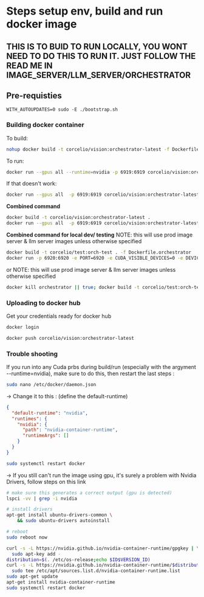 
# Steps setup env, build and run docker image

## THIS IS TO BUID TO RUN LOCALLY, YOU WONT NEED TO DO THIS TO RUN IT. JUST FOLLOW THE READ ME IN IMAGE_SERVER/LLM_SERVER/ORCHESTRATOR

## Pre-requisties
`WITH_AUTOUPDATES=0 sudo -E ./bootstrap.sh`

### Building docker container

To build:
```bash
nohup docker build -t corcelio/vision:orchestrator-latest -f Dockerfile.orchestrator . > build.log 2>&1 &
```

To run:
```bash
docker run --gpus all --runtime=nvidia -p 6919:6919 corcelio/vision:orchestrator-latest
```

If that doesn't work:
```bash
docker run --gpus all  -p 6919:6919 corcelio/vision:orchestrator-latest
```


**Combined command**
```bash
docker build -t corcelio/vision:orchestrator-latest .
docker run --gpus all  -p 6919:6919 corcelio/vision:orchestrator-latest
```

**Combined command for local dev/ testing**
NOTE: this will use prod image server & llm server images unless otherwise specified
```bash
docker build -t corcelio/test:orch-test . -f Dockerfile.orchestrator
docker run -p 6920:6920 -e PORT=6920 -e CUDA_VISIBLE_DEVICES=0 -e DEVICE=0 --gpus '"device=0"' --runtime=nvidia corcelio/test:orch-test
```
or
NOTE: this will use prod image server & llm server images unless otherwise specified
```bash
docker kill orchestrator || true; docker build -t corcelio/test:orch-test . -f Dockerfile.orchestrator; ./launch_orchestrator.sh --orchestrator-image corcelio/test:orch-test --dont-refresh-local-images
```


### Uploading to docker hub
Get your credentials ready for docker hub
```bash
docker login
```

```bash
docker push corcelio/vision:orchestrator-latest
```


### Trouble shooting
If you run into any Cuda prbs during build/run (especially with the argyment --runtime=nvidia), make sure to do this, then restart the last steps :
```bash
sudo nano /etc/docker/daemon.json
```

-> Change it to this : (define the default-runtime)
```json
{
  "default-runtime": "nvidia",
  "runtimes": {
    "nvidia": {
      "path": "nvidia-container-runtime",
      "runtimeArgs": []
    }
  }
}
```

```bash
sudo systemctl restart docker
```

-> If you still can't run the image using gpu, it's surely a problem with Nvidia Drivers, follow steps on this link
```bash
# make sure this generates a correct output (gpu is detected)
lspci -vv | grep -i nvidia

# install drivers
apt-get install ubuntu-drivers-common \
	&& sudo ubuntu-drivers autoinstall

# reboot
sudo reboot now

curl -s -L https://nvidia.github.io/nvidia-container-runtime/gpgkey | \
  sudo apt-key add -
distribution=$(. /etc/os-release;echo $ID$VERSION_ID)
curl -s -L https://nvidia.github.io/nvidia-container-runtime/$distribution/nvidia-container-runtime.list | \
  sudo tee /etc/apt/sources.list.d/nvidia-container-runtime.list
sudo apt-get update
apt-get install nvidia-container-runtime
sudo systemctl restart docker
```